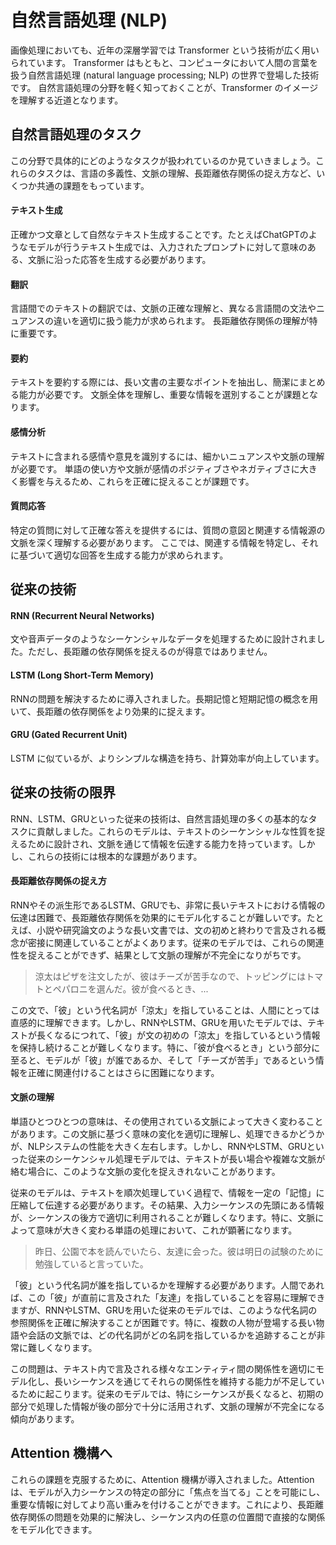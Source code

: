 # 自然言語処理 (NLP)

画像処理においても、近年の深層学習では Transformer という技術が広く用いられています。
Transformer はもともと、コンピュータにおいて人間の言葉を扱う自然言語処理 (natural language processing; NLP) の世界で登場した技術です。
自然言語処理の分野を軽く知っておくことが、Transformer のイメージを理解する近道となります。

## 自然言語処理のタスク

この分野で具体的にどのようなタスクが扱われているのか見ていきましょう。これらのタスクは、言語の多義性、文脈の理解、長距離依存関係の捉え方など、いくつか共通の課題をもっています。

#### テキスト生成
正確かつ文章として自然なテキスト生成することです。たとえばChatGPTのようなモデルが行うテキスト生成では、入力されたプロンプトに対して意味のある、文脈に沿った応答を生成する必要があります。

#### 翻訳
言語間でのテキストの翻訳では、文脈の正確な理解と、異なる言語間の文法やニュアンスの違いを適切に扱う能力が求められます。
長距離依存関係の理解が特に重要です。

#### 要約
テキストを要約する際には、長い文書の主要なポイントを抽出し、簡潔にまとめる能力が必要です。
文脈全体を理解し、重要な情報を選別することが課題となります。

#### 感情分析
テキストに含まれる感情や意見を識別するには、細かいニュアンスや文脈の理解が必要です。
単語の使い方や文脈が感情のポジティブさやネガティブさに大きく影響を与えるため、これらを正確に捉えることが課題です。

#### 質問応答
特定の質問に対して正確な答えを提供するには、質問の意図と関連する情報源の文脈を深く理解する必要があります。
ここでは、関連する情報を特定し、それに基づいて適切な回答を生成する能力が求められます。

## 従来の技術

#### RNN (Recurrent Neural Networks)
文や音声データのようなシーケンシャルなデータを処理するために設計されました。ただし、長距離の依存関係を捉えるのが得意ではありません。

#### LSTM (Long Short-Term Memory)
RNNの問題を解決するために導入されました。長期記憶と短期記憶の概念を用いて、長距離の依存関係をより効果的に捉えます。

#### GRU (Gated Recurrent Unit)
LSTM に似ているが、よりシンプルな構造を持ち、計算効率が向上しています。

## 従来の技術の限界

RNN、LSTM、GRUといった従来の技術は、自然言語処理の多くの基本的なタスクに貢献しました。これらのモデルは、テキストのシーケンシャルな性質を捉えるために設計され、文脈を通じて情報を伝達する能力を持っています。しかし、これらの技術には根本的な課題があります。

#### 長距離依存関係の捉え方

RNNやその派生形であるLSTM、GRUでも、非常に長いテキストにおける情報の伝達は困難で、長距離依存関係を効果的にモデル化することが難しいです。たとえば、小説や研究論文のような長い文書では、文の初めと終わりで言及される概念が密接に関連していることがよくあります。従来のモデルでは、これらの関連性を捉えることができず、結果として文脈の理解が不完全になりがちです。

> 涼太はピザを注文したが、彼はチーズが苦手なので、トッピングにはトマトとペパロニを選んだ。彼が食べるとき、...

この文で、「彼」という代名詞が「涼太」を指していることは、人間にとっては直感的に理解できます。しかし、RNNやLSTM、GRUを用いたモデルでは、テキストが長くなるにつれて、「彼」が文の初めの「涼太」を指しているという情報を保持し続けることが難しくなります。特に、「彼が食べるとき」という部分に至ると、モデルが「彼」が誰であるか、そして「チーズが苦手」であるという情報を正確に関連付けることはさらに困難になります。

#### 文脈の理解

単語ひとつひとつの意味は、その使用されている文脈によって大きく変わることがあります。この文脈に基づく意味の変化を適切に理解し、処理できるかどうかが、NLPシステムの性能を大きく左右します。しかし、RNNやLSTM、GRUといった従来のシーケンシャル処理モデルでは、テキストが長い場合や複雑な文脈が絡む場合に、このような文脈の変化を捉えきれないことがあります。

従来のモデルは、テキストを順次処理していく過程で、情報を一定の「記憶」に圧縮して伝達する必要があります。その結果、入力シーケンスの先頭にある情報が、シーケンスの後方で適切に利用されることが難しくなります。特に、文脈によって意味が大きく変わる単語の処理において、これが顕著になります。

> 昨日、公園で本を読んでいたら、友達に会った。彼は明日の試験のために勉強していると言っていた。

「彼」という代名詞が誰を指しているかを理解する必要があります。人間であれば、この「彼」が直前に言及された「友達」を指していることを容易に理解できますが、RNNやLSTM、GRUを用いた従来のモデルでは、このような代名詞の参照関係を正確に解決することが困難です。特に、複数の人物が登場する長い物語や会話の文脈では、どの代名詞がどの名詞を指しているかを追跡することが非常に難しくなります。

この問題は、テキスト内で言及される様々なエンティティ間の関係性を適切にモデル化し、長いシーケンスを通じてそれらの関係性を維持する能力が不足しているために起こります。従来のモデルでは、特にシーケンスが長くなると、初期の部分で処理した情報が後の部分で十分に活用されず、文脈の理解が不完全になる傾向があります。

<!-- 
#### 計算効率の問題

RNN系のモデルはシーケンスの各要素を順番に処理するため、計算に時間がかかり、並列化が困難です。この計算の遅さは、大規模なデータセットやリアルタイムアプリケーションでの使用を制限する一因となっていました。
-->

## Attention 機構へ

これらの課題を克服するために、Attention 機構が導入されました。Attentionは、モデルが入力シーケンスの特定の部分に「焦点を当てる」ことを可能にし、重要な情報に対してより高い重みを付けることができます。これにより、長距離依存関係の問題を効果的に解決し、シーケンス内の任意の位置間で直接的な関係をモデル化できます。
